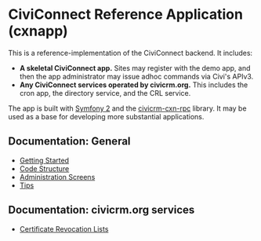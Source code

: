 # CiviConnect Reference Application (cxnapp)

This is a reference-implementation of the CiviConnect backend. It includes:

 * **A skeletal CiviConnect app.** Sites may register with the demo app,
   and then the app administrator may issue adhoc commands via Civi's
   APIv3.
 * **Any CiviConnect services operated by civicrm.org.** This includes the
   cron app, the directory service, and the CRL service.

The app is built with [Symfony 2](http://symfony.com/) and the
[civicrm-cxn-rpc](https://github.com/civicrm/civicrm-cxn-rpc) library. It may
be used as a base for developing more substantial applications.

## Documentation: General

 * [Getting Started](doc/tutorial.md)
 * [Code Structure](doc/structure.md)
 * [Administration Screens](doc/admin-screen.md)
 * [Tips](doc/tips.md)

## Documentation: civicrm.org services

 * [Certificate Revocation Lists](doc/crl.md)
